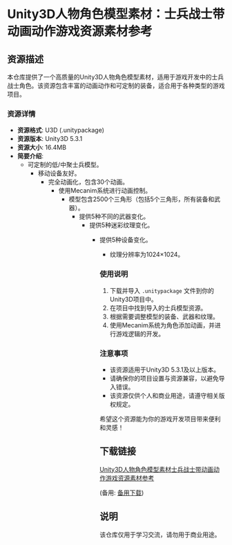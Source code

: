 # Unity3D人物角色模型素材：士兵战士带动画动作游戏资源素材参考

## 资源描述

本仓库提供了一个高质量的Unity3D人物角色模型素材，适用于游戏开发中的士兵战士角色。该资源包含丰富的动画动作和可定制的装备，适合用于各种类型的游戏项目。

### 资源详情

- **资源格式**: U3D (.unitypackage)
- **资源版本**: Unity3D 5.3.1
- **资源大小**: 16.4MB
- **简要介绍**:
  - 可定制的低/中聚士兵模型。
    - 移动设备友好。
      - 完全动画化，包含30个动画。
        - 使用Mecanim系统进行动画控制。
          - 模型包含2500个三角形（包括5个三角形，所有装备和武器）。
            - 提供5种不同的武器变化。
              - 提供5种迷彩纹理变化。
                - 提供5种设备变化。
                  - 纹理分辨率为1024×1024。

                  ### 使用说明

                  1. 下载并导入 `.unitypackage` 文件到你的Unity3D项目中。
                  2. 在项目中找到导入的士兵模型资源。
                  3. 根据需要调整模型的装备、武器和纹理。
                  4. 使用Mecanim系统为角色添加动画，并进行游戏逻辑的开发。

                  ### 注意事项

                  - 该资源适用于Unity3D 5.3.1及以上版本。
                  - 请确保你的项目设置与资源兼容，以避免导入错误。
                  - 该资源仅供个人和商业用途，请遵守相关版权规定。

                  希望这个资源能为你的游戏开发项目带来便利和灵感！

                  ## 下载链接
                  [Unity3D人物角色模型素材士兵战士带动画动作游戏资源素材参考](https://pan.quark.cn/s/71b164b3d162) 

                  (备用: [备用下载](https://pan.baidu.com/s/1T2JswDKybr6HJKqU4YOMbQ?pwd=1234))

                  ## 说明

                  该仓库仅用于学习交流，请勿用于商业用途。
